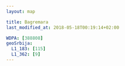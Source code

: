 ```yaml
---
layout: map

title: Bagremara
last_modified_at: 2018-05-18T00:19:14+02:00

WDPA: [388808]
geoSrbija:
  L1_183: [115]
  L1_362: [9]
---
```

